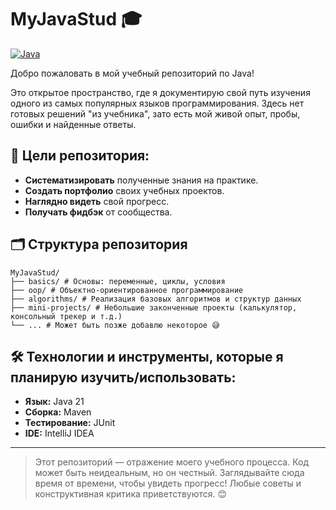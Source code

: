 # MyJavaStud 🎓

[![Java](https://img.shields.io/badge/Java-ED8B00?style=for-the-badge&logo=openjdk&logoColor=white)](https://www.java.com/)

Добро пожаловать в мой учебный репозиторий по Java!

Это открытое пространство, где я документирую свой путь изучения одного из самых популярных языков программирования. Здесь нет готовых решений "из учебника", зато есть мой живой опыт, пробы, ошибки и найденные ответы.

## 📌 Цели репозитория:

*   **Систематизировать** полученные знания на практике.
*   **Создать портфолио** своих учебных проектов.
*   **Наглядно видеть** свой прогресс.
*   **Получать фидбэк** от сообщества.

## 🗂 Структура репозитория
```
MyJavaStud/
├── basics/ # Основы: переменные, циклы, условия
├── oop/ # Объектно-ориентированное программирование
├── algorithms/ # Реализация базовых алгоритмов и структур данных
├── mini-projects/ # Небольшие законченные проекты (калькулятор, консольный трекер и т.д.)
└── ... # Может быть позже добавлю некоторое 😅
```

## 🛠 Технологии и инструменты, которые я планирую изучить/использовать:

*   **Язык:** Java 21
*   **Сборка:** Maven
*   **Тестирование:** JUnit
*   **IDE:** IntelliJ IDEA

---

> Этот репозиторий — отражение моего учебного процесса. Код может быть неидеальным, но он честный. Заглядывайте сюда время от времени, чтобы увидеть прогресс! Любые советы и конструктивная критика приветствуются. 😊
